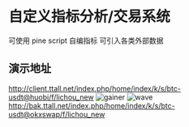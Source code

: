 # 自定义指标分析/交易系统

可使用 pine script 自编指标
可引入各类外部数据

## 演示地址
http://client.ttall.net/index.php/home/index/k/s/btc-usdt@huobi/f/lichou_new
![gainer](https://ioying.github.io/getdata/gainer.png)
![wave](https://ioying.github.io/getdata/wave.png)
http://bak.ttall.net/index.php/home/index/k/s/btc-usdt@okxswap/f/lichou_new
